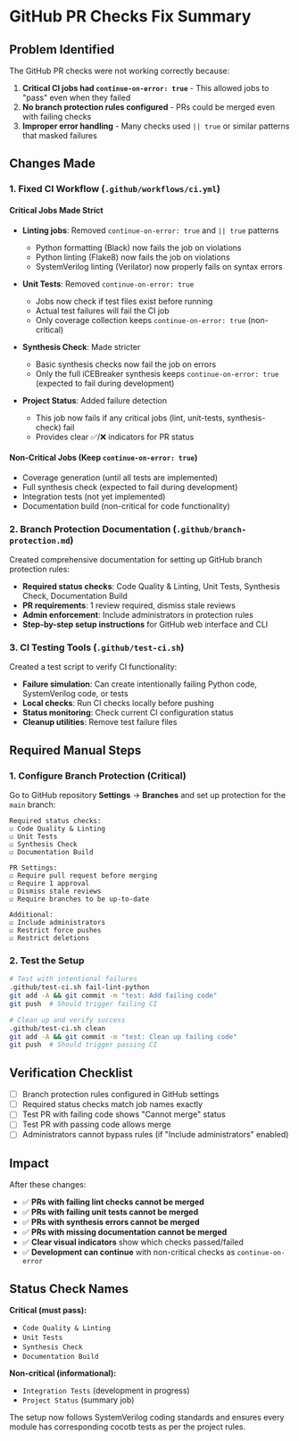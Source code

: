 # GitHub PR Checks Fix Summary

## Problem Identified

The GitHub PR checks were not working correctly because:

1. **Critical CI jobs had `continue-on-error: true`** - This allowed jobs to "pass" even when they failed
2. **No branch protection rules configured** - PRs could be merged even with failing checks
3. **Improper error handling** - Many checks used `|| true` or similar patterns that masked failures

## Changes Made

### 1. Fixed CI Workflow (`.github/workflows/ci.yml`)

#### Critical Jobs Made Strict
- **Linting jobs**: Removed `continue-on-error: true` and `|| true` patterns
  - Python formatting (Black) now fails the job on violations
  - Python linting (Flake8) now fails the job on violations  
  - SystemVerilog linting (Verilator) now properly fails on syntax errors

- **Unit Tests**: Removed `continue-on-error: true`
  - Jobs now check if test files exist before running
  - Actual test failures will fail the CI job
  - Only coverage collection keeps `continue-on-error: true` (non-critical)

- **Synthesis Check**: Made stricter
  - Basic synthesis checks now fail the job on errors
  - Only the full iCEBreaker synthesis keeps `continue-on-error: true` (expected to fail during development)

- **Project Status**: Added failure detection
  - This job now fails if any critical jobs (lint, unit-tests, synthesis-check) fail
  - Provides clear ✅/❌ indicators for PR status

#### Non-Critical Jobs (Keep `continue-on-error: true`)
- Coverage generation (until all tests are implemented)
- Full synthesis check (expected to fail during development)
- Integration tests (not yet implemented)
- Documentation build (non-critical for code functionality)

### 2. Branch Protection Documentation (`.github/branch-protection.md`)

Created comprehensive documentation for setting up GitHub branch protection rules:

- **Required status checks**: Code Quality & Linting, Unit Tests, Synthesis Check, Documentation Build
- **PR requirements**: 1 review required, dismiss stale reviews
- **Admin enforcement**: Include administrators in protection rules
- **Step-by-step setup instructions** for GitHub web interface and CLI

### 3. CI Testing Tools (`.github/test-ci.sh`)

Created a test script to verify CI functionality:

- **Failure simulation**: Can create intentionally failing Python code, SystemVerilog code, or tests
- **Local checks**: Run CI checks locally before pushing
- **Status monitoring**: Check current CI configuration status
- **Cleanup utilities**: Remove test failure files

## Required Manual Steps

### 1. Configure Branch Protection (Critical)

Go to GitHub repository **Settings** → **Branches** and set up protection for the `main` branch:

```
Required status checks:
☑️ Code Quality & Linting
☑️ Unit Tests  
☑️ Synthesis Check
☑️ Documentation Build

PR Settings:
☑️ Require pull request before merging
☑️ Require 1 approval
☑️ Dismiss stale reviews
☑️ Require branches to be up-to-date

Additional:
☑️ Include administrators
☑️ Restrict force pushes  
☑️ Restrict deletions
```

### 2. Test the Setup

```bash
# Test with intentional failures
.github/test-ci.sh fail-lint-python
git add -A && git commit -m "test: Add failing code"
git push  # Should trigger failing CI

# Clean up and verify success
.github/test-ci.sh clean  
git add -A && git commit -m "test: Clean up failing code"
git push  # Should trigger passing CI
```

## Verification Checklist

- [ ] Branch protection rules configured in GitHub settings
- [ ] Required status checks match job names exactly
- [ ] Test PR with failing code shows "Cannot merge" status
- [ ] Test PR with passing code allows merge
- [ ] Administrators cannot bypass rules (if "Include administrators" enabled)

## Impact

After these changes:
- ✅ **PRs with failing lint checks cannot be merged**
- ✅ **PRs with failing unit tests cannot be merged** 
- ✅ **PRs with synthesis errors cannot be merged**
- ✅ **PRs with missing documentation cannot be merged**
- ✅ **Clear visual indicators** show which checks passed/failed
- ✅ **Development can continue** with non-critical checks as `continue-on-error`

## Status Check Names

**Critical (must pass):**
- `Code Quality & Linting`
- `Unit Tests`
- `Synthesis Check` 
- `Documentation Build`

**Non-critical (informational):**
- `Integration Tests` (development in progress)
- `Project Status` (summary job)

The setup now follows SystemVerilog coding standards and ensures every module has corresponding cocotb tests as per the project rules.